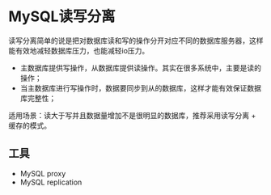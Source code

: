 # MySQL读写分离

读写分离简单的说是把对数据库读和写的操作分开对应不同的数据库服务器，这样能有效地减轻数据库压力，也能减轻io压力。

- 主数据库提供写操作，从数据库提供读操作。其实在很多系统中，主要是读的操作；
- 当主数据库进行写操作时，数据要同步到从的数据库，这样才能有效保证数据库完整性；

适用场景：读大于写并且数据量增加不是很明显的数据库，推荐采用读写分离 + 缓存的模式。

## 工具

- MySQL proxy
- MySQL replication